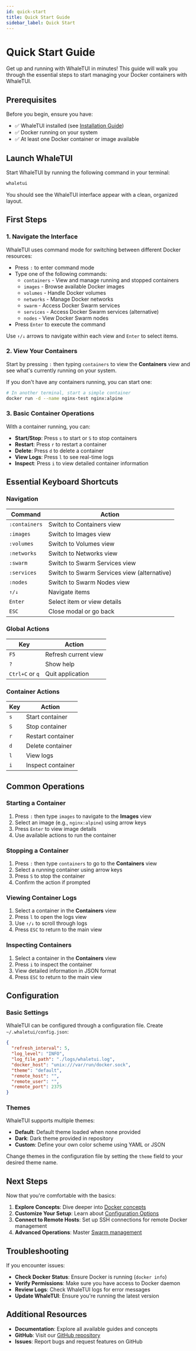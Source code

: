 ```yaml
---
id: quick-start
title: Quick Start Guide
sidebar_label: Quick Start
---
```


# Quick Start Guide

Get up and running with WhaleTUI in minutes! This guide will walk you through the essential steps to start managing your Docker containers with WhaleTUI.

## Prerequisites

Before you begin, ensure you have:

- ✅ WhaleTUI installed (see [Installation Guide](installation.md))
- ✅ Docker running on your system
- ✅ At least one Docker container or image available

## Launch WhaleTUI

Start WhaleTUI by running the following command in your terminal:

```bash
whaletui
```

You should see the WhaleTUI interface appear with a clean, organized layout.

## First Steps

### 1. Navigate the Interface

WhaleTUI uses command mode for switching between different Docker resources:

- Press `:` to enter command mode
- Type one of the following commands:
  - `containers` - View and manage running and stopped containers
  - `images` - Browse available Docker images
  - `volumes` - Handle Docker volumes
  - `networks` - Manage Docker networks
  - `swarm` - Access Docker Swarm services
  - `services` - Access Docker Swarm services (alternative)
  - `nodes` - View Docker Swarm nodes
- Press `Enter` to execute the command

Use `↑/↓` arrows to navigate within each view and `Enter` to select items.

### 2. View Your Containers

Start by pressing `:` then typing `containers` to view the **Containers** view and see what's currently running on your system.

If you don't have any containers running, you can start one:

```bash
# In another terminal, start a simple container
docker run -d --name nginx-test nginx:alpine
```

### 3. Basic Container Operations

With a container running, you can:

- **Start/Stop**: Press `s` to start or `S` to stop containers
- **Restart**: Press `r` to restart a container
- **Delete**: Press `d` to delete a container
- **View Logs**: Press `l` to see real-time logs
- **Inspect**: Press `i` to view detailed container information

## Essential Keyboard Shortcuts

### Navigation
| Command | Action |
|---------|--------|
| `:containers` | Switch to Containers view |
| `:images` | Switch to Images view |
| `:volumes` | Switch to Volumes view |
| `:networks` | Switch to Networks view |
| `:swarm` | Switch to Swarm Services view |
| `:services` | Switch to Swarm Services view (alternative) |
| `:nodes` | Switch to Swarm Nodes view |
| `↑/↓` | Navigate items |
| `Enter` | Select item or view details |
| `ESC` | Close modal or go back |

### Global Actions
| Key | Action |
|-----|--------|
| `F5` | Refresh current view |
| `?` | Show help |
| `Ctrl+C` or `q` | Quit application |

### Container Actions
| Key | Action |
|-----|--------|
| `s` | Start container |
| `S` | Stop container |
| `r` | Restart container |
| `d` | Delete container |
| `l` | View logs |
| `i` | Inspect container |

## Common Operations

### Starting a Container

1. Press `:` then type `images` to navigate to the **Images** view
2. Select an image (e.g., `nginx:alpine`) using arrow keys
3. Press `Enter` to view image details
4. Use available actions to run the container

### Stopping a Container

1. Press `:` then type `containers` to go to the **Containers** view
2. Select a running container using arrow keys
3. Press `S` to stop the container
4. Confirm the action if prompted

### Viewing Container Logs

1. Select a container in the **Containers** view
2. Press `l` to open the logs view
3. Use `↑/↓` to scroll through logs
4. Press `ESC` to return to the main view

### Inspecting Containers

1. Select a container in the **Containers** view
2. Press `i` to inspect the container
3. View detailed information in JSON format
4. Press `ESC` to return to the main view

## Configuration

### Basic Settings

WhaleTUI can be configured through a configuration file. Create `~/.whaletui/config.json`:

```json
{
  "refresh_interval": 5,
  "log_level": "INFO",
  "log_file_path": "./logs/whaletui.log",
  "docker_host": "unix:///var/run/docker.sock",
  "theme": "default",
  "remote_host": "",
  "remote_user": "",
  "remote_port": 2375
}
```

### Themes

WhaleTUI supports multiple themes:

- **Default**: Default theme loaded when none provided
- **Dark**: Dark theme provided in repository
- **Custom**: Define your own color scheme using YAML or JSON

Change themes in the configuration file by setting the `theme` field to your desired theme name.

## Next Steps

Now that you're comfortable with the basics:

1. **Explore Concepts**: Dive deeper into [Docker concepts](concepts/containers.md)
2. **Customize Your Setup**: Learn about [Configuration Options](installation.md#configuration)
3. **Connect to Remote Hosts**: Set up SSH connections for remote Docker management
4. **Advanced Operations**: Master [Swarm management](concepts/swarm.md)

## Troubleshooting

If you encounter issues:

- **Check Docker Status**: Ensure Docker is running (`docker info`)
- **Verify Permissions**: Make sure you have access to Docker daemon
- **Review Logs**: Check WhaleTUI logs for error messages
- **Update WhaleTUI**: Ensure you're running the latest version

## Additional Resources

- **Documentation**: Explore all available guides and concepts
- **GitHub**: Visit our [GitHub repository](https://github.com/wikczerski/whaletui)
- **Issues**: Report bugs and request features on GitHub
